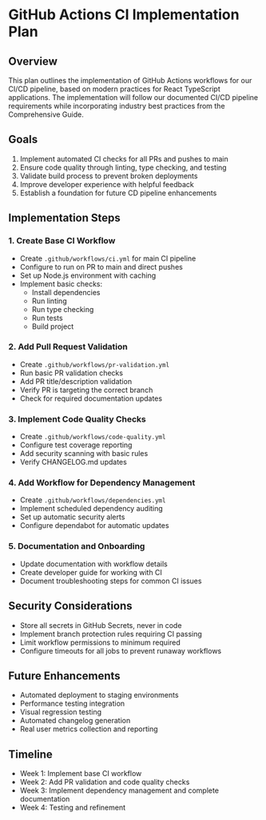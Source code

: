 # GitHub Actions CI Implementation Plan

## Overview

This plan outlines the implementation of GitHub Actions workflows for our CI/CD pipeline, based on modern practices for React TypeScript applications. The implementation will follow our documented CI/CD pipeline requirements while incorporating industry best practices from the Comprehensive Guide.

## Goals

1. Implement automated CI checks for all PRs and pushes to main
2. Ensure code quality through linting, type checking, and testing
3. Validate build process to prevent broken deployments
4. Improve developer experience with helpful feedback
5. Establish a foundation for future CD pipeline enhancements

## Implementation Steps

### 1. Create Base CI Workflow

- Create `.github/workflows/ci.yml` for main CI pipeline
- Configure to run on PR to main and direct pushes
- Set up Node.js environment with caching
- Implement basic checks:
  - Install dependencies
  - Run linting
  - Run type checking
  - Run tests
  - Build project

### 2. Add Pull Request Validation

- Create `.github/workflows/pr-validation.yml`
- Run basic PR validation checks
- Add PR title/description validation
- Verify PR is targeting the correct branch
- Check for required documentation updates

### 3. Implement Code Quality Checks

- Create `.github/workflows/code-quality.yml`
- Configure test coverage reporting
- Add security scanning with basic rules
- Verify CHANGELOG.md updates

### 4. Add Workflow for Dependency Management

- Create `.github/workflows/dependencies.yml`
- Implement scheduled dependency auditing
- Set up automatic security alerts
- Configure dependabot for automatic updates

### 5. Documentation and Onboarding

- Update documentation with workflow details
- Create developer guide for working with CI
- Document troubleshooting steps for common CI issues

## Security Considerations

- Store all secrets in GitHub Secrets, never in code
- Implement branch protection rules requiring CI passing
- Limit workflow permissions to minimum required
- Configure timeouts for all jobs to prevent runaway workflows

## Future Enhancements

- Automated deployment to staging environments
- Performance testing integration
- Visual regression testing
- Automated changelog generation
- Real user metrics collection and reporting

## Timeline

- Week 1: Implement base CI workflow
- Week 2: Add PR validation and code quality checks
- Week 3: Implement dependency management and complete documentation
- Week 4: Testing and refinement